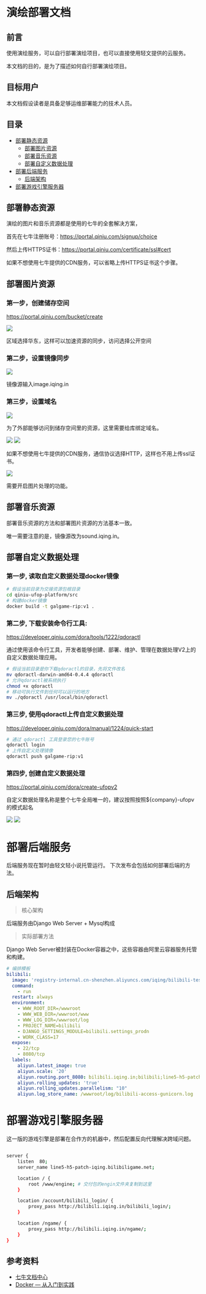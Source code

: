 # 演绘部署文档

## 前言

使用演绘服务，可以自行部署演绘项目，也可以直接使用轻文提供的云服务。

本文档的目的，是为了描述如何自行部署演绘项目。

## 目标用户

本文档假设读者是具备足够运维部署能力的技术人员。

## 目录

* [部署静态资源](#部署静态资源)
  * [部署图片资源](#部署图片资源)
  * [部署音乐资源](#部署音乐资源)
  * [部署自定义数据处理](#部署自定义数据处理)
* [部署后端服务](#部署后端服务)
  * [后端架构](#后端架构)
* [部署游戏引擎服务器](#部署游戏引擎服务器)

## 部署静态资源

演绘的图片和音乐资源都是使用的七牛的全套解决方案，

首先在七牛注册账号：https://portal.qiniu.com/signup/choice

然后上传HTTPS证书：https://portal.qiniu.com/certificate/ssl#cert

如果不想使用七牛提供的CDN服务，可以省略上传HTTPS证书这个步骤。

## 部署图片资源

### 第一步，创建储存空间

https://portal.qiniu.com/bucket/create

![](images/3.png)

区域选择华东，这样可以加速资源的同步，访问选择公开空间

### 第二步，设置镜像同步

![](images/4.png)

镜像源输入image.iqing.in

### 第三步，设置域名

![](images/6.png)

为了外部能够访问到储存空间里的资源，这里需要给库绑定域名。

![](images/7.png)
![](images/8.png)

如果不想使用七牛提供的CDN服务，通信协议选择HTTP，这样也不用上传ssl证书。

![](images/9.png)

需要开启图片处理的功能。

## 部署音乐资源

部署音乐资源的方法和部署图片资源的方法基本一致。

唯一需要注意的是，镜像源改为sound.iqing.in。

## 部署自定义数据处理

### 第一步, 读取自定义数据处理docker镜像

```bash
# 假设当前目录为交接资源包根目录
cd qiniu-ufop-platform/src
# 构建docker镜像
docker build -t galgame-rip:v1 .
```

### 第二步, 下载安装命令行工具:

https://developer.qiniu.com/dora/tools/1222/qdoractl

通过使用该命令行工具，开发者能够创建、部署、维护、管理在数据处理V2上的自定义数据处理应用。

```bash
# 假设当前目录是你下载qdoractl的目录，先将文件改名
mv qdoractl-darwin-amd64-0.4.4 qdoractl
# 允许qdoractl被系统执行
chmod +x qdoractl
# 移动可执行文件到任何可以运行的地方
mv ./qdoractl /usr/local/bin/qdoractl
```

### 第三步, 使用qdoractl上传自定义数据处理

https://developer.qiniu.com/dora/manual/1224/quick-start

```bash
# 通过 qdoractl 工具登录您的七牛账号
qdoractl login
# 上传自定义处理镜像
qdoractl push galgame-rip:v1
```

### 第四步, 创建自定义数据处理

https://portal.qiniu.com/dora/create-ufopv2

自定义数据处理名称是整个七牛全局唯一的，建议按照按照${company}-ufopv的模式起名

![](images/1.png)
![](images/2.png)

# 部署后端服务

后端服务现在暂时由轻文轻小说托管运行。 下次发布会包括如何部署后端的方法。

## 后端架构

> 核心架构

后端服务由Django Web Server + Mysql构成

> 实际部署方法

Django Web Server被封装在Docker容器之中，这些容器由阿里云容器服务托管和构建。

```yml
# 编排模板
bilibili:
  image: 'registry-internal.cn-shenzhen.aliyuncs.com/iqing/bilibili-test:latest'
  command:
    - run
  restart: always
  environment:
    - WWW_ROOT_DIR=/wwwroot
    - WWW_WEB_DIR=/wwwroot/www
    - WWW_LOG_DIR=/wwwroot/log
    - PROJECT_NAME=bilibili
    - DJANGO_SETTINGS_MODULE=bilibili.settings_prodn
    - WORK_CLASS=17
  expose:
    - 22/tcp
    - 8080/tcp
  labels:
    aliyun.latest_image: true
    aliyun.scale: '20'
    aliyun.routing.port_8080: bilibili.iqing.in;bilibili;line5-h5-patch-iqing.bilibiligame.net
    aliyun.rolling_updates: 'true'
    aliyun.rolling_updates.parallelism: "10"
    aliyun.log_store_name: /wwwroot/log/bilibili-access-gunicorn.log
```

# 部署游戏引擎服务器

这一版的游戏引擎是部署在合作方的机器中，然后配置反向代理解决跨域问题。

```bash

server {
    listen  80;
    server_name line5-h5-patch-iqing.bilibiligame.net;

    location / {
        root /www/engine; # 交付包的engin文件夹复制到这里
    }

    location /account/bilibili_login/ {
        proxy_pass http://bilibili.iqing.in/bilibili_login/;
    }

    location /ngame/ {
        proxy_pass http://bilibili.iqing.in/ngame/;
    }
}
```

## 参考资料
* [七牛文档中心](https://developer.qiniu.com/)
* [Docker — 从入门到实践](https://yeasy.gitbooks.io/docker_practice/content/)
